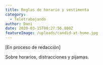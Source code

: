 ```yaml
---
title: Reglas de horario y vestimenta
category:
  - Teletrabajando
author: Dani
date: 2020-03-15T00:27:56.800Z
featureImage: /uploads/candid-at-home.jpg
---
```


[En proceso de redacción]

Sobre horarios, distracciones y pijamas.

